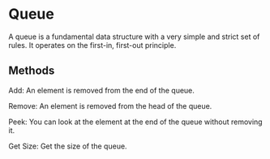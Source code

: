 # Queue

A queue is a fundamental data structure with a very simple and strict set of rules. It operates on the first-in, first-out principle.

## Methods

Add: An element is removed from the end of the queue.

Remove: An element is removed from the head of the queue.

Peek: You can look at the element at the end of the queue without removing it.

Get Size: Get the size of the queue.
